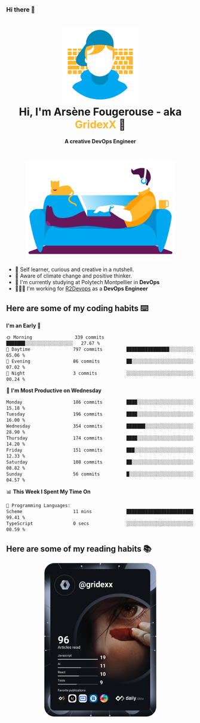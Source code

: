 ### Hi there 👋

<!--
**GridexX/gridexx** is a ✨ _special_ ✨ repository because its `README.md` (this file) appears on your GitHub profile.

Here are some ideas to get you started:

- 🔭 I’m currently working on ...
- 🌱 I’m currently learning ...
- 👯 I’m looking to collaborate on ...
- 🤔 I’m looking for help with ...
- 💬 Ask me about ...
- 📫 How to reach me: ...
- 😄 Pronouns: ...
- ⚡ Fun fact: ...
-->


<!-- Header -->
<h1 align="center">
  <img src="./images/user_profile.png" width="200">
  <br>
  Hi, I'm Arsène Fougerouse - aka <span style="color:#ffb72e">GridexX</span> 👋
</h1>


<p align="center">
  <b>A creative DevOps Engineer </b>
</p>
<br/>
<p align="center">
  <img src="./images/man_couch.png" width="400">
</p>

- 🎨 Self learner, curious and creative in a nutshell. 
- 🌱 Aware of climate change and positive thinker.
- 📕 I'm currently studying at Polytech Montpellier in **DevOps**
- 👨🏻‍💻 I'm working for [R2Devops](https://r2devops.io) as a **DevOps Engineer**


## Here are some of my coding habits ⌨️

<!-- Add a section about tech and Ops stack
  Like this one : https://github.com/Xanthus58#-tech-stack
-->
<!--START_SECTION:waka-->
**I'm an Early 🐤** 

```text
🌞 Morning                339 commits         ███████░░░░░░░░░░░░░░░░░░   27.67 % 
🌆 Daytime                797 commits         ████████████████░░░░░░░░░   65.06 % 
🌃 Evening                86 commits          ██░░░░░░░░░░░░░░░░░░░░░░░   07.02 % 
🌙 Night                  3 commits           ░░░░░░░░░░░░░░░░░░░░░░░░░   00.24 % 
```
📅 **I'm Most Productive on Wednesday** 

```text
Monday                   186 commits         ████░░░░░░░░░░░░░░░░░░░░░   15.18 % 
Tuesday                  196 commits         ████░░░░░░░░░░░░░░░░░░░░░   16.00 % 
Wednesday                354 commits         ███████░░░░░░░░░░░░░░░░░░   28.90 % 
Thursday                 174 commits         ████░░░░░░░░░░░░░░░░░░░░░   14.20 % 
Friday                   151 commits         ███░░░░░░░░░░░░░░░░░░░░░░   12.33 % 
Saturday                 108 commits         ██░░░░░░░░░░░░░░░░░░░░░░░   08.82 % 
Sunday                   56 commits          █░░░░░░░░░░░░░░░░░░░░░░░░   04.57 % 
```


📊 **This Week I Spent My Time On** 

```text
💬 Programming Languages: 
Scheme                   11 mins             █████████████████████████   99.41 % 
TypeScript               0 secs              ░░░░░░░░░░░░░░░░░░░░░░░░░   00.59 % 
```


<!--END_SECTION:waka-->

## Here are some of my reading habits 📚
<div  align="center">
  <img src="./images/devcard.svg" width="300">
</div>
